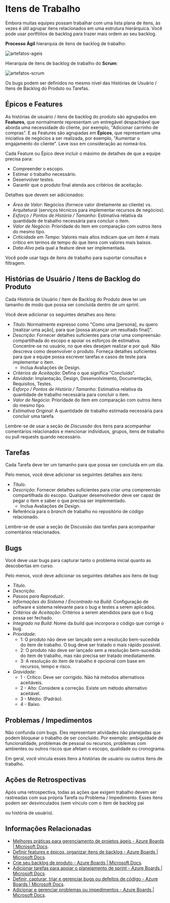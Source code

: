 # Itens de Trabalho

Embora muitas equipes possam trabalhar com uma lista plana de itens, às vezes é útil agrupar itens relacionados em uma estrutura hierárquica. Você pode usar portfólios de backlog para trazer mais ordem ao seu backlog.

**Processo Ágil** hierarquia de itens de backlog de trabalho:

![artefatos-ageis](./images/agile-artifacts.png)

Hierarquia de itens de backlog de trabalho do **Scrum**:

![artefatos-scrum](./images/scrum-artifacts.png)

Os bugs podem ser definidos no mesmo nível das Histórias de Usuário / Itens de Backlog do Produto ou Tarefas.

## Épicos e Features

As histórias de usuário / itens de backlog do produto são agrupados em **Features**, que normalmente representam um entregável despachável que aborda uma necessidade do cliente, por exemplo, "Adicionar carrinho de compras". E as Features são agrupadas em **Épicos**, que representam uma iniciativa de negócios a ser realizada, por exemplo, "Aumentar o engajamento do cliente". Leve isso em consideração ao nomeá-los.

Cada Feature ou Épico deve incluir o máximo de detalhes de que a equipe precisa para:

- Compreender o escopo.
- Estimar o trabalho necessário.
- Desenvolver testes.
- Garantir que o produto final atenda aos critérios de aceitação.

Detalhes que devem ser adicionados:

- *Área de Valor*: Negócios (fornece valor diretamente ao cliente) vs. Arquitetural (serviços técnicos para implementar recursos de negócios).
- *Esforço / Pontos de História / Tamanho*: Estimativa relativa da quantidade de trabalho necessária para concluir o item.
- *Valor de Negócio*: Prioridade do item em comparação com outros itens do mesmo tipo.
- *Criticidade em Tempo*: Valores mais altos indicam que um item é mais crítico em termos de tempo do que itens com valores mais baixos.
- *Data-Alvo* pela qual a feature deve ser implementada.

Você pode usar tags de itens de trabalho para suportar consultas e filtragem.

## Histórias de Usuário / Itens de Backlog do Produto

Cada História de Usuário / Item de Backlog do Produto deve ter um tamanho de modo que possa ser concluída dentro de um sprint.

Você deve adicionar os seguintes detalhes aos itens:

- *Título*: Normalmente expresso como "Como uma [persona], eu quero [realizar uma ação], para que [possa alcançar um resultado final]".
- *Descrição*: Fornecer detalhes suficientes para criar uma compreensão compartilhada do escopo e apoiar os esforços de estimativa. Concentre-se no usuário, no que eles desejam realizar e por quê. Não descreva como desenvolver o produto. Forneça detalhes suficientes para que a equipe possa escrever tarefas e casos de teste para implementar o item.
  - Inclua Avaliações de Design.
- *Critérios de Aceitação*: Defina o que significa "Concluído".
- *Atividade*: Implantação, Design, Desenvolvimento, Documentação, Requisitos, Testes.
- *Esforço / Pontos de História / Tamanho*: Estimativa relativa da quantidade de trabalho necessária para concluir o item.
- *Valor de Negócio*: Prioridade do item em comparação com outros itens do mesmo tipo.
- *Estimativa Original*: A quantidade de trabalho estimada necessária para concluir uma tarefa.

Lembre-se de usar a seção de *Discussão* dos itens para acompanhar comentários relacionados e mencionar indivíduos, grupos, itens de trabalho ou pull requests quando necessário.

## Tarefas

Cada Tarefa deve ter um tamanho para que possa ser concluída em um dia.

Pelo menos, você deve adicionar os seguintes detalhes aos itens:

- *Título*.
- *Descrição*: Fornecer detalhes suficientes para criar uma compreensão compartilhada do escopo. Qualquer desenvolvedor deve ser capaz de pegar o item e saber o que precisa ser implementado.
  - Inclua Avaliações de Design.
- Referência para o *branch* de trabalho no repositório de código relacionado.

Lembre-se de usar a seção de Discussão das tarefas para acompanhar comentários relacionados.

## Bugs

Você deve usar bugs para capturar tanto o problema inicial quanto as descobertas em curso.

Pelo menos, você deve adicionar os seguintes detalhes aos itens de bug:

- *Título*.
- *Descrição*.
- *Passos para Reproduzir*.
- *Informações do Sistema* / *Encontrado na Build*: Configuração de software e sistema relevante para o bug e testes a serem aplicados.
- *Critérios de Aceitação*: Critérios a serem atendidos para que o bug possa ser fechado.
- *Integrado na Build*: Nome da build que incorpora o código que corrige o bug.
- *Prioridade*:
  - 1: O produto não deve ser lançado sem a resolução bem-sucedida do item de trabalho. O bug deve ser tratado o mais rápido possível.
  - 2: O produto não deve ser lançado sem a resolução bem-sucedida do item de trabalho, mas não precisa ser tratado imediatamente.
  - 3: A resolução do item de trabalho é opcional com base em recursos, tempo e risco.
- *Gravidade*:
  - 1 - Crítico: Deve ser corrigido. Não há métodos alternativos aceitáveis.
  - 2 - Alto: Considere a correção. Existe um método alternativo aceitável.
  - 3 - Médio: (Padrão).
  - 4 - Baixo.

## Problemas / Impedimentos

Não confunda com bugs. Eles representam atividades não planejadas que podem bloquear o trabalho de ser concluído. Por exemplo: ambiguidade de funcionalidade, problemas de pessoal ou recursos, problemas com ambientes ou outros riscos que afetam o escopo, qualidade ou cronograma.

Em geral, você vincula esses itens a histórias de usuário ou outros itens de trabalho.

## Ações de Retrospectivas

Após uma retrospectiva, todas as ações que exigem trabalho devem ser rastreadas com sua própria Tarefa ou Problema / Impedimento. Esses itens podem ser desvinculados (sem vínculo com o item de backlog pai

 ou história de usuário).

## Informações Relacionadas

- [Melhores práticas para gerenciamento de projetos ágeis - Azure Boards | Microsoft Docs](https://learn.microsoft.com/azure/devops/boards/best-practices-agile-project-management?view=azure-devops&tabs=agile-process).
- [Definir features e épicos, organizar itens de backlog - Azure Boards | Microsoft Docs](https://learn.microsoft.com/azure/devops/boards/backlogs/define-features-epics?view=azure-devops&tabs=scrum-process).
- [Crie seu backlog de produto - Azure Boards | Microsoft Docs](https://learn.microsoft.com/azure/devops/boards/backlogs/create-your-backlog?view=azure-devops&tabs=agile-process).
- [Adicionar tarefas para apoiar o planejamento de sprint - Azure Boards | Microsoft Docs](https://learn.microsoft.com/azure/devops/boards/sprints/add-tasks?view=azure-devops).
- [Definir, capturar, triar e gerenciar bugs ou defeitos de código - Azure Boards | Microsoft Docs](https://learn.microsoft.com/azure/devops/boards/backlogs/manage-bugs?view=azure-devops).
- [Adicionar e gerenciar problemas ou impedimentos - Azure Boards | Microsoft Docs](https://learn.microsoft.com/azure/devops/boards/backlogs/manage-issues-impediments?view=azure-devops).
